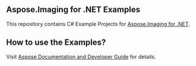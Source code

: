 ## Aspose.Imaging for .NET Examples

This repository contains C# Example Projects for [Aspose.Imaging for .NET](https://products.aspose.com/imaging/net).

## How to use the Examples?

Visit [Aspose Documentation and Developer Guide]([https://docs.aspose.com/display/imagingnet/How+to+Run+the+Examples](https://docs.aspose.com/imaging/net/how-to-run-the-examples/)) for details. 

